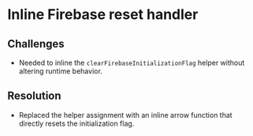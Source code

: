 # Inline Firebase reset handler

## Challenges
- Needed to inline the `clearFirebaseInitializationFlag` helper without altering runtime behavior.

## Resolution
- Replaced the helper assignment with an inline arrow function that directly resets the initialization flag.

